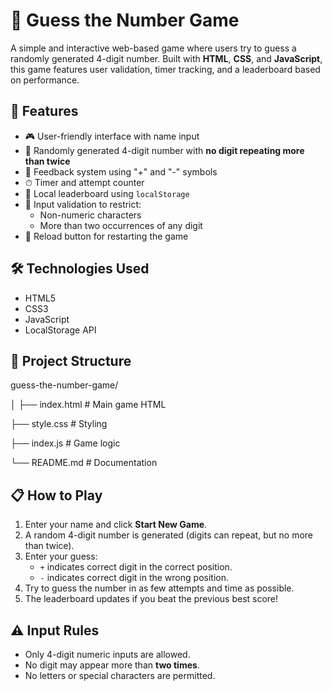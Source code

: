 # 🎯 Guess the Number Game

A simple and interactive web-based game where users try to guess a randomly generated 4-digit number. Built with **HTML**, **CSS**, and **JavaScript**, this game features user validation, timer tracking, and a leaderboard based on performance.

## 🚀 Features

- 🎮 User-friendly interface with name input
- 🔢 Randomly generated 4-digit number with **no digit repeating more than twice**
- 🧠 Feedback system using "+" and "-" symbols
- ⏱ Timer and attempt counter
- 🥇 Local leaderboard using `localStorage`
- 📛 Input validation to restrict:
  - Non-numeric characters
  - More than two occurrences of any digit
- 🔄 Reload button for restarting the game


## 🛠 Technologies Used

- HTML5
- CSS3
- JavaScript 
- LocalStorage API

## 📂 Project Structure

guess-the-number-game/

│
├── index.html # Main game HTML

├── style.css # Styling

├── index.js # Game logic

└── README.md # Documentation



## 📋 How to Play

1. Enter your name and click **Start New Game**.
2. A random 4-digit number is generated (digits can repeat, but no more than twice).
3. Enter your guess:
   - `+` indicates correct digit in the correct position.
   - `-` indicates correct digit in the wrong position.
4. Try to guess the number in as few attempts and time as possible.
5. The leaderboard updates if you beat the previous best score!

## ⚠ Input Rules

- Only 4-digit numeric inputs are allowed.
- No digit may appear more than **two times**.
- No letters or special characters are permitted.
